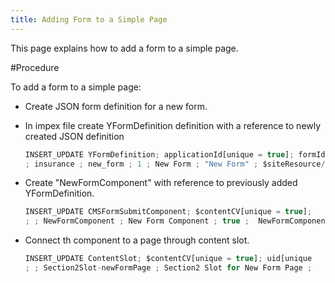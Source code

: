 ```yaml
---
title: Adding Form to a Simple Page
---
```


This page explains how to add a form to a simple page.

#Procedure

To add a form to a simple page:

- Create JSON form definition for a new form.
- In impex file create YFormDefinition definition with a reference to newly created JSON definition

    ```typescript
    INSERT_UPDATE YFormDefinition; applicationId[unique = true]; formId[unique = true]; version; title; description; content[translator = de.hybris.    platform.commerceservices.impex.impl.FileLoaderValueTranslator];
    ; insurance ; new_form ; 1 ; New Form ; "New Form" ; $siteResource/forms/new-form.json
    ```

- Create "NewFormComponent" with reference to previously added YFormDefinition.

    ```typescript
    INSERT_UPDATE CMSFormSubmitComponent; $contentCV[unique = true];    uid[unique = true]; name; visible; &componentRef; applicationId;   formId
    ; ; NewFormComponent ; New Form Component ; true ;  NewFormComponent ; insurance ; new_form
    ```

- Connect th component to a page through content slot.

    ```typescript
    INSERT_UPDATE ContentSlot; $contentCV[unique = true]; uid[unique    = true]; name; active; cmsComponents(&componentRef);
    ; ; Section2Slot-newFormPage ; Section2 Slot for New Form Page ;    true ; NewFormComponent
    ```

